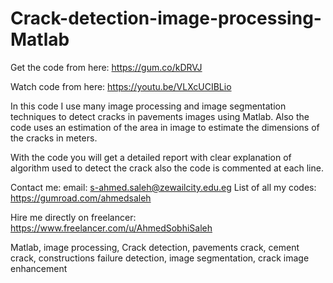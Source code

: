 # Crack-detection-image-processing-Matlab

Get the code from here:
https://gum.co/kDRVJ

Watch code from here:
https://youtu.be/VLXcUCIBLio

In this code I use many image processing and image segmentation techniques to detect cracks in pavements images using Matlab. Also the code uses an estimation of the area in image to estimate the dimensions of the cracks in meters.

With the code you will get a detailed report with clear explanation of algorithm used to detect the crack also the code is commented at each line. 


Contact me:
email: s-ahmed.saleh@zewailcity.edu.eg
List of all my codes: https://gumroad.com/ahmedsaleh


Hire me directly on freelancer:
https://www.freelancer.com/u/AhmedSobhiSaleh


Matlab, image processing, Crack detection, pavements crack, cement crack, constructions failure detection, image segmentation, crack image enhancement
